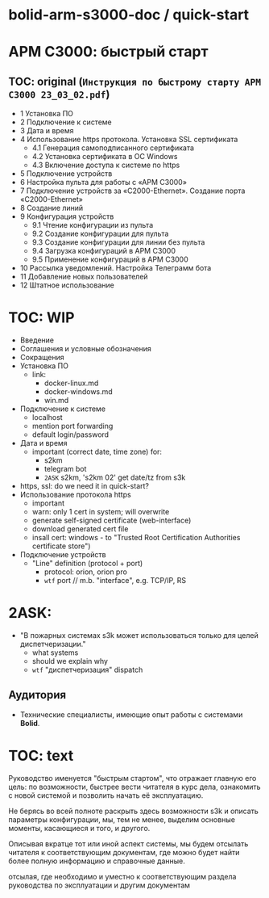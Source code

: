 # bolid-arm-s3000-doc / quick-start

# АРМ С3000: быстрый старт



## TOC: original (`Инструкция по быстрому старту АРМ С3000 23_03_02.pdf`)

- 1 Установка ПО
- 2 Подключение к системе
- 3 Дата и время
- 4 Использование https протокола. Установка SSL сертификата
  - 4.1 Генерация самоподписанного сертификата
  - 4.2 Установка сертификата в ОС Windows
  - 4.3 Включение доступа к системе по https
- 5 Подключение устройств
- 6 Настройка пульта для работы с «АРМ С3000»
- 7 Подключение устройств за «С2000-Ethernet». Создание порта «С2000-Ethernet»
- 8 Создание линий
- 9 Конфигурация устройств
  - 9.1 Чтение конфигурации из пульта
  - 9.2 Создание конфигурации для пульта
  - 9.3 Создание конфигурации для линии без пульта
  - 9.4 Загрузка конфигураций в АРМ С3000
  - 9.5 Применение конфигураций в АРМ С3000
- 10 Рассылка уведомлений. Настройка Телеграмм бота
- 11 Добавление новых пользователей
- 12 Штатное использование


# TOC: WIP

- Введение
- Соглашения и условные обозначения
- Сокращения
- Установка ПО
  - link:
    - docker-linux.md
    - docker-windows.md
    - win.md
- Подключение к системе
  - localhost
  - mention port forwarding
  - default login/password
- Дата и время
  - important (correct date, time zone) for:
    - s2km
    - telegram bot
    - `2ASK` s2km, 's2km 02' get date/tz from s3k
- https, ssl: do we need it in quick-start?
- Использование протокола https
  - important
  - warn: only 1 cert in system; will overwrite
  - generate self-signed certificate (web-interface)
  - download generated cert file
  - insall cert: windows - to "Trusted Root Certification
                               Authorities certificate store")
- Подключение устройств
  - "Line" definition (protocol + port)
    - protocol: orion, orion pro
    - `wtf` port // m.b. "interface", e.g. TCP/IP, RS

# 2ASK:
- "В пожарных системах s3k может использоваться
   только для целей диспетчеризации."
  - what systems
  - should we explain why
  - `wtf` "диспетчеризация" dispatch



## Аудитория

- Технические специалисты, имеющие опыт работы с системами **Bolid**.



# TOC: text

Руководство именуется "быстрым стартом", что отражает главную
его цель: по возможности, быстрее вести читателя в курс дела,
ознакомить с новой системой и позволить начать её эксплуатацию.

Не берясь во всей полноте раскрыть здесь возможности s3k и
описать параметры конфигурации, мы, тем не менее,
выделим основные моменты, касающиеся и того, и другого.

Описывая вкратце тот или иной аспект системы, мы будем
отсылать читателя к соответствующим документам, где
можно будет найти более полную информацию и справочные
данные.

отсылая, где необходимо
и уместно
к соответствующим раздела руководства по эксплуатации
  и другим документам

